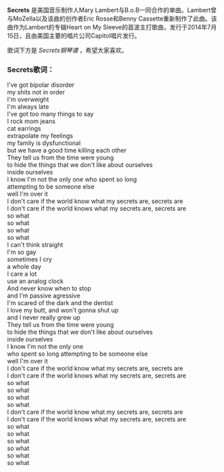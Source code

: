 

**Secrets** 是美国音乐制作人Mary Lambert与B.o.B一同合作的单曲。Lambert曾与MoZella以及该曲的创作者Eric
Rosse和Benny Cassette重新制作了此曲。该曲作为Lambert的专辑Heart on My
Sleeve的首波主打歌曲，发行于2014年7月15日，且由美国主要的唱片公司Capitol唱片发行。

  
歌词下方是 _Secrets钢琴谱_ ，希望大家喜欢。

### Secrets歌词：

I've got bipolar disorder  
my shits not in order  
I'm overweight  
I'm always late  
I've got too many things to say  
I rock mom jeans  
cat earrings  
extrapolate my feelings  
my family is dysfunctional  
but we have a good time killing each other  
They tell us from the time were young  
to hide the things that we don't like about ourselves  
inside ourselves  
I know I'm not the only one who spent so long  
attempting to be someone else  
well I'm over it  
I don't care if the world know what my secrets are, secrets are  
I don't care if the world knows what my secrets are, secrets are  
so what  
so what  
so what  
so what  
I can't think straight  
I'm so gay  
sometimes I cry  
a whole day  
I care a lot  
use an analog clock  
And never know when to stop  
and I'm passive agressive  
I'm scared of the dark and the dentist  
I love my butt, and won't gonna shut up  
and I never really grew up  
They tell us from the time were young  
to hide the things that we don't like about ourselves  
inside ourselves  
I know I'm not the only one  
who spent so long attempting to be someone else  
well I'm over it  
I don't care if the world know what my secrets are, secrets are  
I don't care if the world knows what my secrets are, secrets are  
so what  
so what  
so what  
so what  
I don't care if the world know what my secrets are, secrets are  
I don't care if the world knows what my secrets are, secrets are  
so what  
so what  
so what  
so what  
so what  
so what


